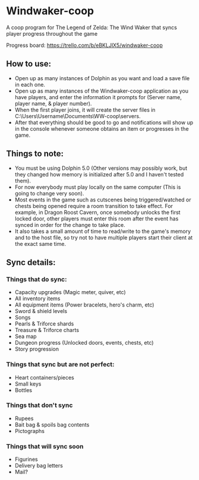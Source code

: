 # Windwaker-coop
A coop program for The Legend of Zelda: The Wind Waker that syncs player progress throughout the game

Progress board:
https://trello.com/b/eBKLJlX5/windwaker-coop

## How to use:
- Open up as many instances of Dolphin as you want and load a save file in each one.
- Open up as many instances of the Windwaker-coop application as you have players, and enter the information it prompts for (Server name, player name, & player number).
- When the first player joins, it will create the server files in C:\Users\Username\Documents\WW-coop\servers.
- After that everything should be good to go and notifications will show up in the console whenever someone obtains an item or progresses in the game.

## Things to note:
- You must be using Dolphin 5.0 (Other versions may possibly work, but they changed how memory is initialized after 5.0 and I haven't tested them).
- For now everybody must play locally on the same computer (This is going to change very soon).
- Most events in the game such as cutscenes being triggered/watched or chests being opened require a room transition to take effect.  For example, in Dragon Roost Cavern, once somebody unlocks the first locked door, other players must enter this room after the event has synced in order for the change to take place.
- It also takes a small amount of time to read/write to the game's memory and to the host file, so try not to have multiple players start their client at the exact same time.

## Sync details:
### Things that do sync:
- Capacity upgrades (Magic meter, quiver, etc)
- All inventory items
- All equipment items (Power bracelets, hero's charm, etc)
- Sword & shield levels
- Songs
- Pearls & Triforce shards
- Treasure & Triforce charts
- Sea map
- Dungeon progress (Unlocked doors, events, chests, etc)
- Story progression

### Things that sync but are not perfect:
- Heart containers/pieces
- Small keys
- Bottles

### Things that don't sync
- Rupees
- Bait bag & spoils bag contents
- Pictographs

### Things that will sync soon
- Figurines
- Delivery bag letters
- Mail?
